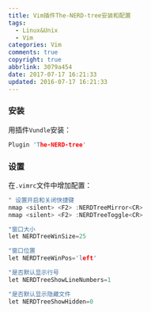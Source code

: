 ```yaml
---
title: Vim插件The-NERD-tree安装和配置
tags:
  - Linux&Unix
  - Vim
categories: Vim
comments: true
copyright: true
abbrlink: 3079a454
date: 2017-07-17 16:21:33
updated: 2016-07-17 16:21:33
---
```


### 安装
用插件`Vundle`安装：
```c
Plugin 'The-NERD-tree'
```

### 设置
在`.vimrc`文件中增加配置：

```c
" 设置开启和关闭快捷键
nmap <silent> <F2> :NERDTreeMirror<CR>
nmap <silent> <F2> :NERDTreeToggle<CR>

"窗口大小
let NERDTreeWinSize=25 

"窗口位置
let NERDTreeWinPos='left'

"是否默认显示行号
let NERDTreeShowLineNumbers=1

"是否默认显示隐藏文件
let NERDTreeShowHidden=0
```